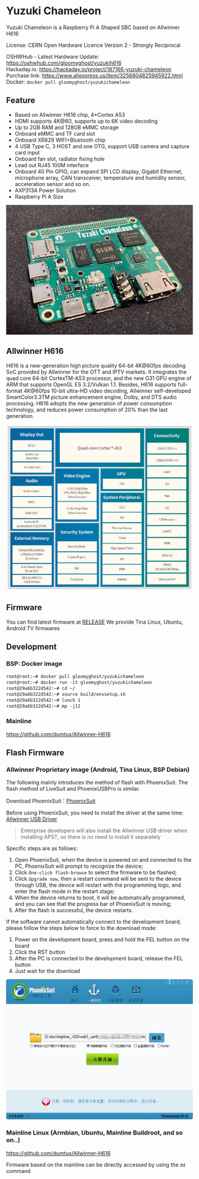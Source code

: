 # Yuzuki Chameleon

Yuzuki Chameleon is a Raspberry Pi A Shaped SBC based on Allwinner H616

License: CERN Open Hardware Licence Version 2 - Strongly Reciprocal

OSHWHub - Latest Hardware Update: https://oshwhub.com/gloomyghost/yuzukih616  
Hackaday.io: https://hackaday.io/project/187166-yuzuki-chameleon  
Purchase link: https://www.aliexpress.us/item/3256804825945922.html  
Docker: `docker pull gloomyghost/yuzukichameleon`

## Feature
- Based on Allwinner H616 chip, 4*Cortex A53
- HDMI supports 4K@60, supports up to 6K video decoding
- Up to 2GB RAM and 128GB eMMC storage
- Onboard eMMC and TF card slot
- Onboard XR829 WIFI+Bluetooth chip
- 4 USB Type C, 3 HOST and one OTG, support USB camera and capture card input
- Onboard fan slot, radiator fixing hole
- Lead out RJ45 100M interface
- Onboard 40 Pin GPIO, can expand SPI LCD display, Gigabit Ethernet, microphone array, CAN transceiver, temperature and humidity sensor, acceleration sensor and so on.
- AXP313A Power Solution
- Raspberry Pi A Size

![main](Bitmap/main.jpeg)

## Allwinner H616

H616 is a new-generation high picture quality 64-bit 4K@60fps decoding SoC provided by Allwinner for the
OTT and IPTV markets. It integrates the quad core 64-bit CortexTM-A53 processor, and the new G31 GPU
engine of ARM that supports OpenGL ES 3.2/Vulkan 1.1. Besides, H616 supports full-format 4K@60fps
10-bit ultra-HD video decoding, Allwinner self-developed SmartColor3.3TM picture enhancement engine,
Dolby, and DTS audio processing. H616 adopts the new generation of power consumption technology, and
reduces power consumption of 20% than the last generation.

![brief](Bitmap/brief.png)

## Firmware

You can find latest firmware at [RELEASE](https://github.com/YuzukiHD/YuzukiChameleon/releases)
We provide Tina Linux, Ubuntu, Android TV firmwares

## Development

### BSP: Docker image

```
root@root:~# docker pull gloomyghost/yuzukichameleon
root@root:~# docker run -it gloomyghost/yuzukichameleon
root@29a6b322d542:~# cd ~/
root@29a6b322d542:~# source build/envsetup.sh
root@29a6b322d542:~# lunch 1
root@29a6b322d542:~# mp -j12
```

### Mainline

https://github.com/dumtux/Allwinner-H616

## Flash Firmware

### Allwinner Proprietary image (Android, Tina Linux, BSP Debian)

The following mainly introduces the method of flash with PhoenixSuit. The flash method of LiveSuit and PhoenixUSBPro is similar.

Download PhoenixSuit：[PhoenixSuit](https://www.aw-ol.com/downloads/resources/13)

Before using PhoenixSuit, you need to install the driver at the same time: [Allwinner USB Driver](https://www.aw-ol.com/downloads/resources/15)

> Enterprise developers will also install the Allwinner USB driver when installing APST, so there is no need to install it separately

Specific steps are as follows:

1. Open PhoenixSuit, when the device is powered on and connected to the PC, PhoenixSuit will prompt to recognize the device;
2. Click `One-click flash-browse` to select the firmware to be flashed;
3. Click `Upgrade now`, then a restart command will be sent to the device through USB, the device will restart with the programming logo, and enter the flash mode in the restart stage;
4.  When the device returns to boot, it will be automatically programmed, and you can see that the progress bar of PhoenixSuit is moving;
5. After the flash is successful, the device restarts.

If the software cannot automatically connect to the development board, please follow the steps below to force to the download mode:

1. Power on the development board, press and hold the FEL button on the board
2. Click the RST button
3. After the PC is connected to the development board, release the FEL button
4. Just wait for the download

![image-20210310195432915.png](Bitmap/image-20210310195432915.png)

### Mainline Linux (Armbian, Ubuntu, Mainline Buildroot, and so on..)

https://github.com/dumtux/Allwinner-H616

Firmware based on the mainline can be directly accessed by using the `dd` command

